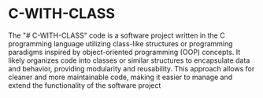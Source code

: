 # C-WITH-CLASS
The "# C-WITH-CLASS" code is a software project written in the C programming language utilizing class-like structures or programming paradigms inspired by object-oriented programming (OOP) concepts. It likely organizes code into classes or similar structures to encapsulate data and behavior, providing modularity and reusability. This approach allows for cleaner and more maintainable code, making it easier to manage and extend the functionality of the software project